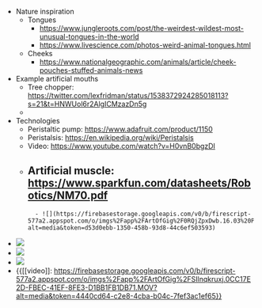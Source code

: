 - Nature inspiration
    - Tongues
        - https://www.jungleroots.com/post/the-weirdest-wildest-most-unusual-tongues-in-the-world
        - https://www.livescience.com/photos-weird-animal-tongues.html
    - Cheeks
        - https://www.nationalgeographic.com/animals/article/cheek-pouches-stuffed-animals-news
- Example artificial mouths
    - Tree chopper: https://twitter.com/lexfridman/status/1538372924285018113?s=21&t=HNWUol6r2AlgICMzazDn5g
    - 
- Technologies
    - Peristaltic pump: https://www.adafruit.com/product/1150
    - Peristalsis: https://en.wikipedia.org/wiki/Peristalsis
    - Video: https://www.youtube.com/watch?v=H0vnB0bgzDI
    - Artificial muscle: https://www.sparkfun.com/datasheets/Robotics/NM70.pdf
        - 
            - ![](https://firebasestorage.googleapis.com/v0/b/firescript-577a2.appspot.com/o/imgs%2Fapp%2FArtOfGig%2F0RQjZpxDwb.16.03%20PM.png?alt=media&token=d53d0ebb-1350-458b-93d8-44c6ef503593)
- ![](https://firebasestorage.googleapis.com/v0/b/firescript-577a2.appspot.com/o/imgs%2Fapp%2FArtOfGig%2F4VzviOG4LS.jpeg?alt=media&token=97e79a12-7077-4c3b-97e2-087398a9ba49)
- ![](https://firebasestorage.googleapis.com/v0/b/firescript-577a2.appspot.com/o/imgs%2Fapp%2FArtOfGig%2FfUD6gnlKFJ.jpg?alt=media&token=c188daab-64e4-4f3f-bf54-ec9411357d56)
- ![](https://firebasestorage.googleapis.com/v0/b/firescript-577a2.appspot.com/o/imgs%2Fapp%2FArtOfGig%2FBYoedSdfE7.png?alt=media&token=9f83fa0a-011c-4c71-aeb9-5305a280059c)
- {{[[video]]: https://firebasestorage.googleapis.com/v0/b/firescript-577a2.appspot.com/o/imgs%2Fapp%2FArtOfGig%2FSIlnqkruxj.0CC17E2D-FBEC-41EF-8FE3-D1BB1FB1DB71.MOV?alt=media&token=4440cd64-c2e8-4cba-b04c-7fef3ac1ef65}}
